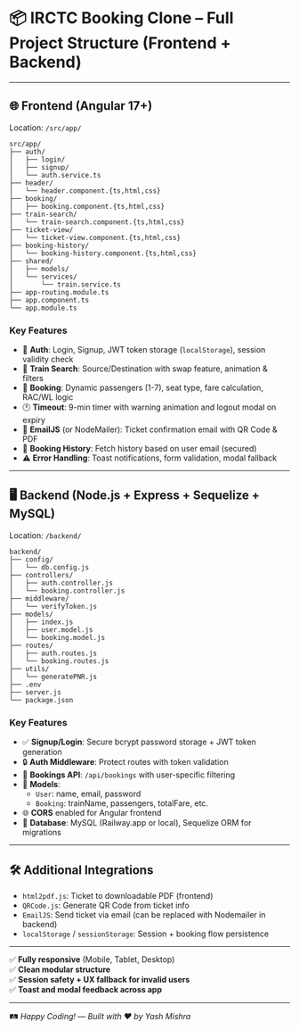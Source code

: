 
# 📦 IRCTC Booking Clone – Full Project Structure (Frontend + Backend)

---

## 🌐 Frontend (Angular 17+)
Location: `/src/app/`

```
src/app/
├── auth/
│   ├── login/
│   ├── signup/
│   └── auth.service.ts
├── header/
│   └── header.component.{ts,html,css}
├── booking/
│   ├── booking.component.{ts,html,css}
├── train-search/
│   └── train-search.component.{ts,html,css}
├── ticket-view/
│   └── ticket-view.component.{ts,html,css}
├── booking-history/
│   └── booking-history.component.{ts,html,css}
├── shared/
│   ├── models/
│   └── services/
│       └── train.service.ts
├── app-routing.module.ts
├── app.component.ts
└── app.module.ts
```

### Key Features

- 🔐 **Auth**: Login, Signup, JWT token storage (`localStorage`), session validity check
- 🚆 **Train Search**: Source/Destination with swap feature, animation & filters
- 📄 **Booking**: Dynamic passengers (1-7), seat type, fare calculation, RAC/WL logic
- 🕐 **Timeout**: 9-min timer with warning animation and logout modal on expiry
- 📧 **EmailJS** (or NodeMailer): Ticket confirmation email with QR Code & PDF
- 📜 **Booking History**: Fetch history based on user email (secured)
- ⚠️ **Error Handling**: Toast notifications, form validation, modal fallback

---

## 🖥️ Backend (Node.js + Express + Sequelize + MySQL)
Location: `/backend/`

```
backend/
├── config/
│   └── db.config.js
├── controllers/
│   ├── auth.controller.js
│   └── booking.controller.js
├── middleware/
│   └── verifyToken.js
├── models/
│   ├── index.js
│   ├── user.model.js
│   └── booking.model.js
├── routes/
│   ├── auth.routes.js
│   └── booking.routes.js
├── utils/
│   └── generatePNR.js
├── .env
├── server.js
└── package.json
```

### Key Features

- ✅ **Signup/Login**: Secure bcrypt password storage + JWT token generation
- 🔒 **Auth Middleware**: Protect routes with token validation
- 📝 **Bookings API**: `/api/bookings` with user-specific filtering
- 📂 **Models**:
  - `User`: name, email, password
  - `Booking`: trainName, passengers, totalFare, etc.
- 🌐 **CORS** enabled for Angular frontend
- 🐘 **Database**: MySQL (Railway.app or local), Sequelize ORM for migrations

---

## 🛠️ Additional Integrations

- `html2pdf.js`: Ticket to downloadable PDF (frontend)
- `QRCode.js`: Generate QR Code from ticket info
- `EmailJS`: Send ticket via email (can be replaced with Nodemailer in backend)
- `localStorage` / `sessionStorage`: Session + booking flow persistence

---

✅ **Fully responsive** (Mobile, Tablet, Desktop)  
✅ **Clean modular structure**  
✅ **Session safety + UX fallback for invalid users**  
✅ **Toast and modal feedback across app**

---

🛤️ *Happy Coding!* — *Built with ❤️ by Yash Mishra*
